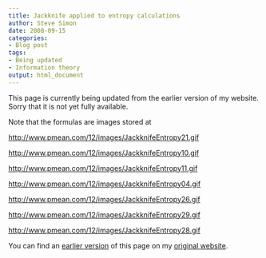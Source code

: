 ```yaml
---
title: Jackknife applied to entropy calculations 
author: Steve Simon
date: 2008-09-15
categories:
- Blog post
tags:
- Being updated
- Information theory
output: html_document
---
```


This page is currently being updated from the earlier version of my website. Sorry that it is not yet fully available.

Note that the formulas are images stored at

http://www.pmean.com/12/images/JackknifeEntropy21.gif

http://www.pmean.com/12/images/JackknifeEntropy10.gif

http://www.pmean.com/12/images/JackknifeEntropy11.gif

http://www.pmean.com/12/images/JackknifeEntropy04.gif

http://www.pmean.com/12/images/JackknifeEntropy26.gif

http://www.pmean.com/12/images/JackknifeEntropy29.gif

http://www.pmean.com/12/images/JackknifeEntropy28.gif

<!---More--->


You can find an [earlier version][sim1] of this page on my [original website][sim2].

[sim1]: http://www.pmean.com/08/JackknifeEntropy.html
[sim2]: http://www.pmean.com/original_site.html
